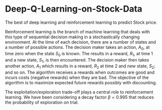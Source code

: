 # Deep-Q-Learning-on-Stock-Data

The best of deep learning and reinforcement learning to predict Stock price.


Reinforcement learning is the branch of machine learning that deals with this type of sequential decision making in a stochastically changing environment. At the time of each decision, there are a number of states and a number of possible actions. The decision maker takes an action, $A_0$, at time zero when the state $S_0$ is known. The results in a reward, $R_1$, at time 1 and a new state, $S_1$, is then encountered. The decision maker then takes another action, $A_1$ which results in a reward, $R_2$ at time 2 and  new state, $S_2$; and so on. The algorithm receives a rewards when outcomes are good and incurs costs (negative rewards) when they are bad. The objective of the algorithm is to maximize expected future rewards possibly with discounting.

The exploitation/exploration trade-off plays a central role to reinforcement learning. We have been considering a decay factor $\beta=0.995$ that reduces the probability of exploration on trial.
